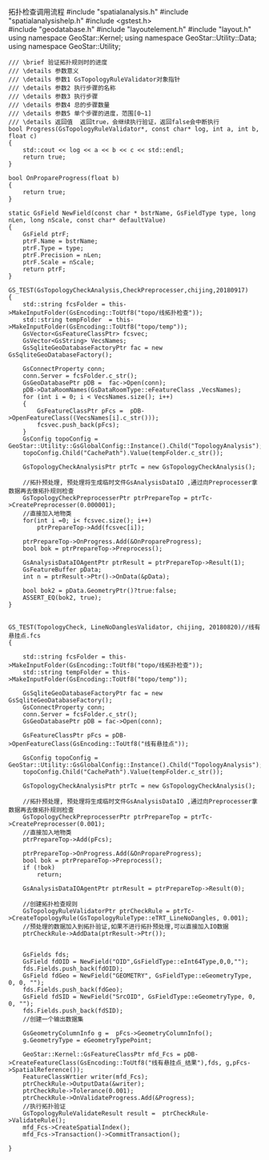 拓扑检查调用流程
	#include "spatialanalysis.h"
	#include "spatialanalysishelp.h"
	#include <gstest.h>  
	#include "geodatabase.h"
	#include "layoutelement.h"
	#include "layout.h"
	using namespace  GeoStar::Kernel;
	using namespace  GeoStar::Utility::Data;
	using namespace  GeoStar::Utility;
	
	
	/// \brief 验证拓扑规则时的进度
	/// \details 参数意义
	/// \details 参数1 GsTopologyRuleValidator对象指针
	/// \details 参数2 执行步骤的名称
	/// \details 参数3 执行步骤
	/// \details 参数4 总的步骤数量
	/// \details 参数5 单个步骤的进度，范围[0~1]
	/// \details 返回值  返回true，会继续执行验证，返回false会中断执行
	bool Progress(GsTopologyRuleValidator*, const char* log, int a, int b, float c)
	{
		std::cout << log << a << b << c << std::endl;
		return true;
	}
	
	bool OnPropareProgress(float b)
	{
		return true;
	}
	
	static GsField NewField(const char * bstrName, GsFieldType type, long nLen, long nScale, const char* defaultValue)
	{
		GsField ptrF;
		ptrF.Name = bstrName;
		ptrF.Type = type;
		ptrF.Precision = nLen;
		ptrF.Scale = nScale;
		return ptrF;
	}
	
	GS_TEST(GsTopologyCheckAnalysis,CheckPreprocesser,chijing,20180917)
	{
		std::string fcsFolder = this->MakeInputFolder(GsEncoding::ToUtf8("topo/线拓扑检查"));
		std::string tempFolder  = this->MakeInputFolder(GsEncoding::ToUtf8("topo/temp"));
		GsVector<GsFeatureClassPtr> fcsvec;
		GsVector<GsString> VecsNames;
		GsSqliteGeoDatabaseFactoryPtr fac = new GsSqliteGeoDatabaseFactory();
	
		GsConnectProperty conn;
		conn.Server = fcsFolder.c_str();
		GsGeoDatabasePtr pDB =  fac->Open(conn);
		pDB->DataRoomNames(GsDataRoomType::eFeatureClass ,VecsNames);
		for (int i = 0; i < VecsNames.size(); i++)
		{
			GsFeatureClassPtr pFcs =  pDB->OpenFeatureClass((VecsNames[i].c_str()));
			fcsvec.push_back(pFcs);
		}
		GsConfig topoConfig = GeoStar::Utility::GsGlobalConfig::Instance().Child("TopologyAnalysis");
		topoConfig.Child("CachePath").Value(tempFolder.c_str());
	
		GsTopologyCheckAnalysisPtr ptrTc = new GsTopologyCheckAnalysis();
	
		//拓扑预处理, 预处理将生成临时文件GsAnalysisDataIO ,通过向Preprocesser拿数据再去做拓扑规则检查
		GsTopologyCheckPreprocesserPtr ptrPrepareTop = ptrTc->CreatePreprocesser(0.000001);
		//直接加入地物类
		for(int i =0; i< fcsvec.size(); i++)
			ptrPrepareTop->Add(fcsvec[i]);
	
		ptrPrepareTop->OnProgress.Add(&OnPropareProgress);
		bool bok = ptrPrepareTop->Preprocess();
	
		GsAnalysisDataIOAgentPtr ptrResult = ptrPrepareTop->Result(1);
		GsFeatureBuffer pData;
		int n = ptrResult->Ptr()->OnData(&pData);
	
		bool bok2 = pData.GeometryPtr()?true:false;
		ASSERT_EQ(bok2, true);
	}


	GS_TEST(TopologyCheck, LineNoDanglesValidator, chijing, 20180820)//线有悬挂点.fcs
	{
	
		std::string fcsFolder = this->MakeInputFolder(GsEncoding::ToUtf8("topo/线拓扑检查"));
		std::string tempFolder = this->MakeInputFolder(GsEncoding::ToUtf8("topo/temp"));
	
		GsSqliteGeoDatabaseFactoryPtr fac = new GsSqliteGeoDatabaseFactory();
		GsConnectProperty conn;
		conn.Server = fcsFolder.c_str();
		GsGeoDatabasePtr pDB = fac->Open(conn);
	
		GsFeatureClassPtr pFcs = pDB->OpenFeatureClass(GsEncoding::ToUtf8("线有悬挂点"));
	
		GsConfig topoConfig = GeoStar::Utility::GsGlobalConfig::Instance().Child("TopologyAnalysis");
		topoConfig.Child("CachePath").Value(tempFolder.c_str());
	
		GsTopologyCheckAnalysisPtr ptrTc = new GsTopologyCheckAnalysis();
	
		//拓扑预处理, 预处理将生成临时文件GsAnalysisDataIO ,通过向Preprocesser拿数据再去做拓扑规则检查
		GsTopologyCheckPreprocesserPtr ptrPrepareTop = ptrTc->CreatePreprocesser(0.001);
		//直接加入地物类
		ptrPrepareTop->Add(pFcs);
	
		ptrPrepareTop->OnProgress.Add(&OnPropareProgress);
		bool bok = ptrPrepareTop->Preprocess();
		if (!bok)
			return;
	
		GsAnalysisDataIOAgentPtr ptrResult = ptrPrepareTop->Result(0);
	
		//创建拓扑检查规则
		GsTopologyRuleValidatorPtr ptrCheckRule = ptrTc->CreateTopologyRule(GsTopologyRuleType::eTRT_LineNoDangles, 0.001);
		//预处理的数据加入到拓扑验证,如果不进行拓扑预处理,可以直接加入IO数据
		ptrCheckRule->AddData(ptrResult->Ptr());
	
		
		GsFields fds;
		GsField fdOID = NewField("OID",GsFieldType::eInt64Type,0,0,"");
		fds.Fields.push_back(fdOID);
		GsField fdGeo = NewField("GEOMETRY", GsFieldType::eGeometryType, 0, 0, "");
		fds.Fields.push_back(fdGeo);
		GsField fdSID = NewField("SrcOID", GsFieldType::eGeometryType, 0, 0, "");
		fds.Fields.push_back(fdSID);
		//创建一个输出数据集
	
		GsGeometryColumnInfo g =  pFcs->GeometryColumnInfo();
		g.GeometryType = eGeometryTypePoint;
	
		GeoStar::Kernel::GsFeatureClassPtr mfd_Fcs = pDB->CreateFeatureClass(GsEncoding::ToUtf8("线有悬挂点_结果"),fds, g,pFcs->SpatialReference());
		FeatureClassWrtier writer(mfd_Fcs);
		ptrCheckRule->OutputData(&writer);
		ptrCheckRule->Tolerance(0.001);
		ptrCheckRule->OnValidateProgress.Add(&Progress);
		//执行拓扑验证
		GsTopologyRuleValidateResult result =  ptrCheckRule->ValidateRule();
		mfd_Fcs->CreateSpatialIndex();
		mfd_Fcs->Transaction()->CommitTransaction();
	
	}




